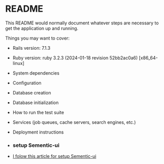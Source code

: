 # README

This README would normally document whatever steps are necessary to get the
application up and running.

Things you may want to cover:

* Rails version: 7.1.3

* Ruby version: ruby 3.2.3 (2024-01-18 revision 52bb2ac0a6) [x86_64-linux]

* System dependencies

* Configuration

* Database creation

* Database initialization

* How to run the test suite

* Services (job queues, cache servers, search engines, etc.)

* Deployment instructions

* ### setup Sementic-ui
- [I folow this article for setup Sementic-ui](https://medium.com/@justicea83/adding-jquery-and-semantic-ui-to-a-rails-7-project-2a7469d4c95c)
